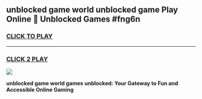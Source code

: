 
## unblocked game world unblocked game Play Online 👋 Unblocked Games #fng6n
<h3>
<a href="https://premium.freeplayer.one?title=unblocked_game_world&ref=21F">CLICK TO PLAY</a></h3>
<hr>

<h3>
<a href="https://premium.freeplayer.one?title=unblocked_game_world&ref=21F">CLICK 2 PLAY</a>
  
</h3>

<a href="https://premium.freeplayer.one?title=unblocked_game_world&ref=21F/"><img src="https://clearcache.store/games.png"></a>


**unblocked game world games unblocked: Your Gateway to Fun and Accessible Online Gaming**
